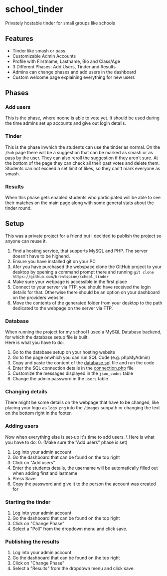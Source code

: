 # school_tinder
Privately hostable tinder for small groups like schools

## Features
 - Tinder like smash or pass
 - Customizable Admin Accounts
 - Profile with Firstname, Lastname, Bio and Class/Age
 - 3 Different Phases: Add Users, Tinder and Results
 - Admins can change phases and add users in the dashboard
 - Custom welcome page explaining everything for new users
 
 ## Phases
 
 ### Add users
 This is the phase, where noone is able to vote yet. It should be used during the time admins set up accounts and give out login details.
 
 ### Tinder
 This is the phase inwhich the students can use the tinder as normal. On the `/hub` page there will be a suggestion that can be marked as smash or as pass by the user. They can also reroll the suggestion if they aren't sure. At the bottom of the page they can check all their past votes and delete them. \
 Students can not exceed a set limit of likes, so they can't mark everyone as smash.
   
 ### Results
 When this phase gets enabled students who participated will be able to see their matches on the main page along with some general stats about the tinder round. 
 
 
 ## Setup
 This was a private project for a friend but I decided to publish the project so anyone can reuse it. 
 
 1. Find a hosting service, that supports MySQL and PHP. The server doesn't have to be highend.
 2. Ensure you have installed git on your PC
 3. Afer you have purchased the webspace clone the GitHub project to your desktop by opening a command prompt there and running `git clone https://github.com/brentspine/school_tinder`
 4. Make sure your webpage is accessible in the first place
 5. Connect to your server via FTP, you should have received the login details for that. Otherwise there should be an option on your dashboard on the providers website.
 6. Move the contents of the generated folder from your desktop to the path dedicated to the webpage on the server via FTP.
 
 ### Database
 When running the project for my school I used a MySQL Database backend, for which the database setup file is built. \
 Here is what you have to do:
  1. Go to the database setup on your hosting website
  2. Go to the page onwhich you can run SQL Code (e.g. phpMyAdmin)
  3. Copy and paste the content of the [database.sql](https://github.com/brentspine/school_tinder/blob/main/database.sql) file and run the code
  4. Enter the SQL connection details in the [connection.php](https://github.com/brentspine/school_tinder/blob/main/database.sql) file
  5. Customize the messages displayed in the `json_codes` table
  6. Change the admin password in the `users` table
  
 ### Changing details
 There might be some details on the webpage that have to be changed, like placing your logo as `logo.png` into the `/images` subpath or changing the text on the bottom right in the footer.
 
 ### Adding users
 Now when everything else is set-up it's time to add users. \ 
 Here is what you have to do:
  0. (Make sure the "Add users" phase is set)
  1. Log into your admin account
  2. Go the dashboard that can be found on the top right
  3. Click on "Add users"
  4. Enter the students details, the username will be automatically filled out when adding first and lastname
  5. Press Save
  6. Copy the password and give it to the person the account was created for
  
### Starting the tinder
 1. Log into your admin account
 2. Go the dashboard that can be found on the top right
 3. Click on "Change Phase"
 4. Select a "Poll" from the dropdown menu and click save.
 
 ### Publishing the results
 1. Log into your admin account
 2. Go the dashboard that can be found on the top right
 3. Click on "Change Phase"
 4. Select a "Results" from the dropdown menu and click save.
